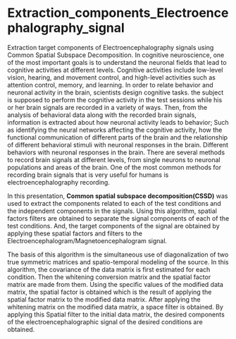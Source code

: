 # Extraction_components_Electroencephalography_signal

Extraction target components of Electroencephalography signals using Common Spatial Subspace Decomposition.
In cognitive neuroscience, one of the most important goals is to understand the neuronal fields that lead to cognitive activities at different levels. Cognitive activities include low-level vision, hearing, and movement control, and high-level activities such as attention control, memory, and learning.
In order to relate behavior and neuronal activity in the brain, scientists design cognitive tasks. the subject is supposed to perform the cognitive activity in the test sessions while his or her brain signals are recorded in a variety of ways.
Then, from the analysis of behavioral data along with the recorded brain signals, information is extracted about how neuronal activity leads to behavior; Such as identifying the neural networks affecting the cognitive activity, how the functional communication of different parts of the brain and the relationship of different behavioral stimuli with neuronal responses in the brain.
Different behaviors with neuronal responses in the brain. There are several methods to record brain signals at different levels, from single neurons to neuronal populations and areas of the brain. One of the most common methods for recording brain signals that is very useful for humans is electroencephalography recording.

In this presentation, **Common spatial subspace decomposition(CSSD)**  was used to extract the components related to each of the test conditions and the independent components in the signals. Using this algorithm, spatial factors filters are obtained to separate the signal components of each of the test conditions. And, the target components of the signal are obtained by applying these spatial factors and filters to the Electroencephalogram/Magnetoencephalogram signal. 

The basis of this algorithm is the simultaneous use of diagonalization of two true symmetric matrices and spatio-temporal modeling of the source. In this algorithm, the covariance of the data matrix is first estimated for each condition. Then the whitening conversion matrix and the spatial factor matrix are made from them. Using the specific values of the modified data matrix, the spatial factor is obtained which is the result of applying the spatial factor matrix to the modified data matrix. After applying the whitening matrix on the modified data matrix, a space filter is obtained. By applying this Spatial filter to the initial data matrix, the desired components of the electroencephalographic signal of the desired conditions are obtained.
